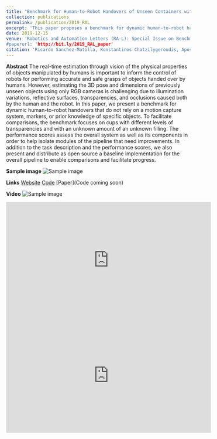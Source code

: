 ```yaml
---
title: "Benchmark for Human-to-Robot Handovers of Unseen Containers with Unknown Filling"
collection: publications
permalink: /publication/2019_RAL
excerpt: 'This paper proposes a benchmark for dynamic human-to-robot handovers that do not rely on a motion capture system, markers, or prior knowledge of specific objects.'
date: 2019-12-15
venue: 'Robotics and Automation Letters (RA-L): Special Issue on Benchmarking Protocols for Robotic Manipulation - To Appear, 2019
#paperurl: 'http://bit.ly/2019_RAL_paper'
citation: 'Ricardo Sanchez-Matilla, Konstantinos Chatzilygeroudis, Apostolos Modas, Nuno Ferreira Duarte, Alessio Xompero, Pascal Frossard, Aude Billard, and Andrea Cavallaro. &quot;Benchmark for Human-to-Robot Handovers of Unseen Containers with Unknown Filling.&quot; <i>Robotics and Automation Letters (RA-L): Special Issue on Benchmarking Protocols for Robotic Manipulation</i>.'
---
```

**Abstract**
The real-time estimation through vision of the physical properties of objects manipulated by humans is important to inform the control of robots for performing accurate and safe grasps of objects handed over by humans. However, estimating the 3D pose and dimensions of previously unseen objects using only RGB cameras is challenging due to illumination variations, reflective surfaces, transparencies, and occlusions caused both by the human and the robot. In this paper, we present a benchmark for dynamic human-to-robot handovers that do not rely on a motion capture system, markers, or prior knowledge of specific objects. To facilitate comparisons, the benchmark focuses on cups with different levels of transparencies and with an unknown amount of an unknown filling. The performance scores assess the overall system as well as its components in order to help isolate modules of the pipeline that need improvements. In addition to the task description and the performance scores, we also present and distribute as open source a baseline implementation for the overall pipeline to enable comparisons and facilitate progress. 

**Sample image**
![Sample image](https://risama.github.io/files/2019_RAL/sample.jpg)

**Links**
[Website](http://corsmal.eecs.qmul.ac.uk/benchmark.html)
[Code](https://github.com/CORSMAL/Benchmark)
[Paper](Code coming soon)

**Video**
![Sample image](https://risama.github.io/files/2019_RAL/handover.gif)

<iframe width="560" height="315" src="https://risama.github.io/files/2019_RAL/handover.gif" frameborder="0" allow="accelerometer; autoplay; encrypted-media; gyroscope; picture-in-picture" allowfullscreen></iframe>

<iframe width="560" height="315" src="https://risama.github.io/files/2019_RAL/benchmark.mp4" frameborder="0" allow="accelerometer; autoplay; encrypted-media; gyroscope; picture-in-picture" allowfullscreen></iframe>